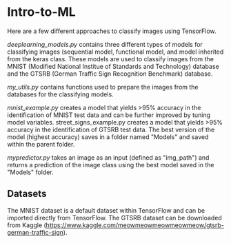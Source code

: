 # Intro-to-ML
Here are a few different approaches to classify images using TensorFlow.

_deeplearning_models.py_ contains three different types of models for classifying images (sequential model, functional model, and model inherited from the keras class.
These models are used to classify images from the MNIST (Modified National Institue of Standards and Technology) database and the GTSRB (German Traffic Sign Recognition Benchmark) database.

_my_utils.py_ contains functions used to prepare the images from the databases for the classifying models.

_mnist_example.py_ creates a model that yields >95% accuracy in the identification of MNIST test data and can be further improved by tuning model variables.
street_signs_example.py creates a model that yields >95% accuracy in the identification of GTSRB test data. The best version of the model (highest accuracy) saves in a folder named "Models" and saved within the parent folder.

_mypredictor.py_ takes an image as an input (defined as "img_path") and returns a prediction of the image class using the best model saved in the "Models" folder.

## Datasets
The MNIST dataset is a default dataset within TensorFlow and can be imported directly from TensorFlow.
The GTSRB dataset can be downloaded from Kaggle (https://www.kaggle.com/meowmeowmeowmeowmeow/gtsrb-german-traffic-sign).

